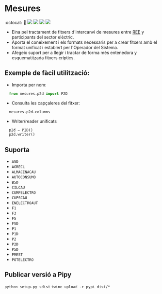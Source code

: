 # Mesures

:octocat: :hammer:
![](https://github.com/gisce/mesures/actions/workflows/python2-app.yml/badge.svg)
![](https://github.com/gisce/mesures/actions/workflows/python2-app.yml)
![](https://github.com/gisce/mesures/actions/workflows/python3-app.yml/badge.svg)
![](https://github.com/gisce/mesures/actions/workflows/python3-app.yml)

- Eina pel tractament de fitxers d'intercanvi de mesures entre [REE](https://www.ree.es) y participants del sector elèctric.
- Aporta el coneixement i els formats necessaris per a crear fitxers amb el format unificat i establert per l'Operador del Sistema.
- Afegeix suport per a llegir i tractar de forma més entenedora y esquematitzada fitxers críptics.

## Exemple de fàcil utilització:

- Importa per nom:
```python
  from mesures.p2d import P2D
```

- Consulta les capçaleres del fitxer:
```python
  mesures.p2d.columns
```

- Writer/reader unificats
```python
  p2d = P2D()
  p2d.writer()
```
## Suporta
- `A5D`
- `AGRECL`
- `ALMACENACAU`
- `AUTOCONSUMO`
- `B5D`
- `CILCAU`
- `CUMPELECTRO`
- `CUPSCAU`
- `ENELECTROAUT`
- `F1`
- `F3`
- `F5`
- `F5D`
- `P1`
- `P1D`
- `P2`
- `P2D`
- `P5D`
- `PMEST`
- `POTELECTRO`

## Publicar versió a Pipy

`python setup.py sdist`
`twine upload -r pypi dist/*`
